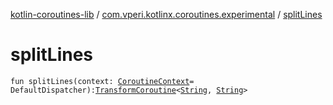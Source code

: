 [kotlin-coroutines-lib](../index.md) / [com.vperi.kotlinx.coroutines.experimental](index.md) / [splitLines](./split-lines.md)

# splitLines

`fun splitLines(context: `[`CoroutineContext`](https://kotlinlang.org/api/latest/jvm/stdlib/kotlin.coroutines.experimental/-coroutine-context/index.html)` = DefaultDispatcher): `[`TransformCoroutine`](-transform-coroutine/index.md)`<`[`String`](https://kotlinlang.org/api/latest/jvm/stdlib/kotlin/-string/index.html)`, `[`String`](https://kotlinlang.org/api/latest/jvm/stdlib/kotlin/-string/index.html)`>`